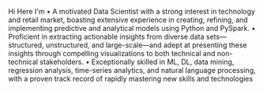 Hi Here
I'm
• A motivated Data Scientist with a strong interest in technology and retail market, boasting extensive experience in creating, refining, and implementing predictive and analytical models using Python and PySpark.
• Proficient in extracting actionable insights from diverse data sets—structured, unstructured, and large-scale—and adept at presenting these insights through compelling visualizations to both technical and non-technical stakeholders.
• Exceptionally skilled in ML, DL, data mining, regression analysis, time-series analytics, and natural language processing, with a proven track record of rapidly mastering new skills and technologies
